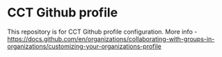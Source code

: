 # CCT Github profile

This repository is for CCT Github profile configuration. More info - https://docs.github.com/en/organizations/collaborating-with-groups-in-organizations/customizing-your-organizations-profile

